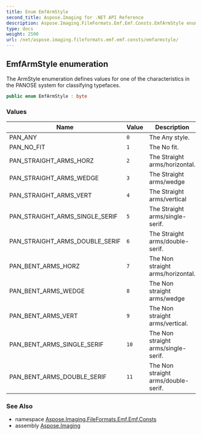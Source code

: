 ```yaml
---
title: Enum EmfArmStyle
second_title: Aspose.Imaging for .NET API Reference
description: Aspose.Imaging.FileFormats.Emf.Emf.Consts.EmfArmStyle enum. The ArmStyle enumeration defines values for one of the characteristics in the PANOSE system for classifying typefaces
type: docs
weight: 2590
url: /net/aspose.imaging.fileformats.emf.emf.consts/emfarmstyle/
---
```

## EmfArmStyle enumeration

The ArmStyle enumeration defines values for one of the characteristics in the PANOSE system for classifying typefaces.

```csharp
public enum EmfArmStyle : byte
```

### Values

| Name | Value | Description |
| --- | --- | --- |
| PAN_ANY | `0` | The Any style. |
| PAN_NO_FIT | `1` | The No fit. |
| PAN_STRAIGHT_ARMS_HORZ | `2` | The Straight arms/horizontal. |
| PAN_STRAIGHT_ARMS_WEDGE | `3` | The Straight arms/wedge |
| PAN_STRAIGHT_ARMS_VERT | `4` | The Straight arms/vertical |
| PAN_STRAIGHT_ARMS_SINGLE_SERIF | `5` | The Straight arms/single-serif. |
| PAN_STRAIGHT_ARMS_DOUBLE_SERIF | `6` | The Straight arms/double-serif. |
| PAN_BENT_ARMS_HORZ | `7` | The Non straight arms/horizontal. |
| PAN_BENT_ARMS_WEDGE | `8` | The Non straight arms/wedge |
| PAN_BENT_ARMS_VERT | `9` | The Non straight arms/vertical. |
| PAN_BENT_ARMS_SINGLE_SERIF | `10` | The Non straight arms/single-serif. |
| PAN_BENT_ARMS_DOUBLE_SERIF | `11` | The Non straight arms/double-serif. |

### See Also

* namespace [Aspose.Imaging.FileFormats.Emf.Emf.Consts](../../aspose.imaging.fileformats.emf.emf.consts/)
* assembly [Aspose.Imaging](../../)


